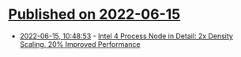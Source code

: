 # [Published on 2022-06-15](index.md)

* [2022-06-15, 10:48:53](https://news.ycombinator.com/item?id=31751221) - [Intel 4 Process Node in Detail: 2x Density Scaling, 20% Improved Performance](https://www.anandtech.com/show/17448/intel-4-process-node-in-detail-2x-density-scaling-20-improved-performance)
